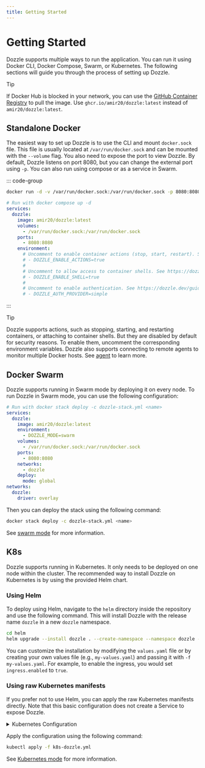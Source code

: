 ```yaml
---
title: Getting Started
---
```


# Getting Started

Dozzle supports multiple ways to run the application. You can run it using Docker CLI, Docker Compose, Swarm, or Kubernetes. The following sections will guide you through the process of setting up Dozzle.

> [!TIP]
> If Docker Hub is blocked in your network, you can use the [GitHub Container Registry](https://ghcr.io/amir20/dozzle:latest) to pull the image. Use `ghcr.io/amir20/dozzle:latest` instead of `amir20/dozzle:latest`.

## Standalone Docker

The easiest way to set up Dozzle is to use the CLI and mount `docker.sock` file. This file is usually located at `/var/run/docker.sock` and can be mounted with the `--volume` flag. You also need to expose the port to view Dozzle. By default, Dozzle listens on port 8080, but you can change the external port using `-p`. You can also run using compose or as a service in Swarm.

::: code-group

```sh
docker run -d -v /var/run/docker.sock:/var/run/docker.sock -p 8080:8080 amir20/dozzle:latest
```

```yaml [docker-compose.yml]
# Run with docker compose up -d
services:
  dozzle:
    image: amir20/dozzle:latest
    volumes:
      - /var/run/docker.sock:/var/run/docker.sock
    ports:
      - 8080:8080
    environment:
      # Uncomment to enable container actions (stop, start, restart). See https://dozzle.dev/guide/actions
      # - DOZZLE_ENABLE_ACTIONS=true
      #
      # Uncomment to allow access to container shells. See https://dozzle.dev/guide/shell
      # - DOZZLE_ENABLE_SHELL=true
      #
      # Uncomment to enable authentication. See https://dozzle.dev/guide/authentication
      # - DOZZLE_AUTH_PROVIDER=simple
```

:::

> [!TIP]
> Dozzle supports actions, such as stopping, starting, and restarting containers, or attaching to container shells. But they are disabled by default for security reasons. To enable them, uncomment the corresponding environment variables.
> Dozzle also supports connecting to remote agents to monitor multiple Docker hosts. See [agent](/guide/agent) to learn more.

## Docker Swarm

Dozzle supports running in Swarm mode by deploying it on every node. To run Dozzle in Swarm mode, you can use the following configuration:

```yaml [dozzle-stack.yml]
# Run with docker stack deploy -c dozzle-stack.yml <name>
services:
  dozzle:
    image: amir20/dozzle:latest
    environment:
      - DOZZLE_MODE=swarm
    volumes:
      - /var/run/docker.sock:/var/run/docker.sock
    ports:
      - 8080:8080
    networks:
      - dozzle
    deploy:
      mode: global
networks:
  dozzle:
    driver: overlay
```

Then you can deploy the stack using the following command:

```bash
docker stack deploy -c dozzle-stack.yml <name>
```

See [swarm mode](/guide/swarm-mode) for more information.

## K8s <Badge type="tip" text="New" />

Dozzle supports running in Kubernetes. It only needs to be deployed on one node within the cluster. The recommended way to install Dozzle on Kubernetes is by using the provided Helm chart.

### Using Helm

To deploy using Helm, navigate to the `helm` directory inside the repository and use the following command. This will install Dozzle with the release name `dozzle` in a new `dozzle` namespace.

```bash
cd helm
helm upgrade --install dozzle . --create-namespace --namespace dozzle -f values.yaml
```

You can customize the installation by modifying the `values.yaml` file or by creating your own values file (e.g., `my-values.yaml`) and passing it with `-f my-values.yaml`. For example, to enable the ingress, you would set `ingress.enabled` to `true`.

### Using raw Kubernetes manifests

If you prefer not to use Helm, you can apply the raw Kubernetes manifests directly. Note that this basic configuration does not create a Service to expose Dozzle.

<details>
<summary>Kubernetes Configuration</summary>

```yaml [k8s-dozzle.yml]
apiVersion: v1
kind: ServiceAccount
metadata:
  name: pod-viewer
---
apiVersion: rbac.authorization.k8s.io/v1
kind: ClusterRole
metadata:
  name: pod-viewer-role
rules:
  - apiGroups: [""]
    resources: ["pods", "pods/log", "nodes"]
    verbs: ["get", "list", "watch"]
  - apiGroups: ["metrics.k8s.io"]
    resources: ["pods"]
    verbs: ["get", "list"]
---
apiVersion: rbac.authorization.k8s.io/v1
kind: ClusterRoleBinding
metadata:
  name: pod-viewer-binding
subjects:
  - kind: ServiceAccount
    name: pod-viewer
    namespace: default
roleRef:
  kind: ClusterRole
  name: pod-viewer-role
  apiGroup: rbac.authorization.k8s.io
---
apiVersion: apps/v1
kind: Deployment
metadata:
  name: dozzle
spec:
  replicas: 1
  selector:
    matchLabels:
      app: dozzle
  template:
    metadata:
      labels:
        app: dozzle
    spec:
      serviceAccountName: pod-viewer
      containers:
        - name: dozzle
          image: amir20/dozzle:latest
          ports:
            - containerPort: 8080
          env:
            - name: DOZZLE_MODE
              value: "k8s"
```

</details>

Apply the configuration using the following command:

```sh
kubectl apply -f k8s-dozzle.yml
```

See [Kubernetes mode](/guide/k8s) for more information.
